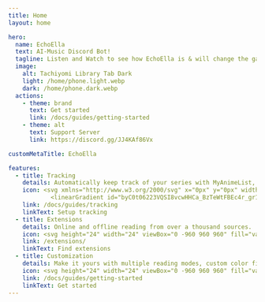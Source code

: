```yaml
---
title: Home
layout: home

hero:
  name: EchoElla
  text: AI-Music Discord Bot!
  tagline: Listen and Watch to see how EchoElla is & will change the game!
  image:
    alt: Tachiyomi Library Tab Dark
    light: /home/phone.light.webp
    dark: /home/phone.dark.webp
  actions:
    - theme: brand
      text: Get started
      link: /docs/guides/getting-started
    - theme: alt
      text: Support Server 
      link: https://discord.gg/JJ4KAf86Vx

customMetaTitle: EchoElla

features:
  - title: Tracking
    details: Automatically keep track of your series with MyAnimeList, AniList, Kitsu, and more.
    icon: <svg xmlns="http://www.w3.org/2000/svg" x="0px" y="0px" width="64" height="64" viewBox="0 0 64 64">
            <linearGradient id="byC0t06223VQSI8vcwHHCa_BzTeWtFBEc4r_gr1" x1="32" x2="32" y1="6" y2="58" gradientUnits="userSpaceOnUse"><stop offset="0" stop-color="#1a6dff"></stop><stop offset="1" stop-color="#c822ff"></stop></linearGradient><path fill="url(#byC0t06223VQSI8vcwHHCa_BzTeWtFBEc4r_gr1)" d="M40,58H25c-0.553,0-1-0.448-1-1s0.447-1,1-1h15c0.553,0,1,0.448,1,1S40.553,58,40,58z M47,53 H17c-0.553,0-1-0.448-1-1s0.447-1,1-1h30c0.553,0,1,0.448,1,1S47.553,53,47,53z M52,48H12c-0.553,0-1-0.448-1-1s0.447-1,1-1h40 c0.553,0,1,0.448,1,1S52.553,48,52,48z M54.914,43H9.086c-0.553,0-1-0.448-1-1s0.447-1,1-1h45.828c0.553,0,1,0.448,1,1 S55.467,43,54.914,43z M56.499,38H7.501c-0.553,0-1-0.448-1-1s0.447-1,1-1h48.998c0.553,0,1,0.448,1,1S57.052,38,56.499,38z M32,6 C18.026,6,6.592,17.081,6.022,30.917C5.976,32.052,6.893,33,8.029,33h47.941c1.136,0,2.054-0.948,2.007-2.083 C57.408,17.081,45.974,6,32,6z M32,8c12.898,0,23.448,10.229,23.975,23H8.025C8.552,18.229,19.102,8,32,8z"></path><linearGradient id="byC0t06223VQSI8vcwHHCb_BzTeWtFBEc4r_gr2" x1="32" x2="32" y1="10" y2="29" gradientUnits="userSpaceOnUse"><stop offset="0" stop-color="#6dc7ff"></stop><stop offset="1" stop-color="#e6abff"></stop></linearGradient><path fill="url(#byC0t06223VQSI8vcwHHCb_BzTeWtFBEc4r_gr2)" d="M10.202,29C11.663,18.191,20.865,10,32,10s20.338,8.191,21.798,19H10.202z"></path></svg>
    link: /docs/guides/tracking
    linkText: Setup tracking
  - title: Extensions
    details: Online and offline reading from over a thousand sources.
    icon: <svg height="24" width="24" viewBox="0 -960 960 960" fill="var(--vp-c-yellow-2)" xmlns="http://www.w3.org/2000/svg"><path d="M352-120H200q-33 0-56.5-23.5T120-200v-152q48 0 84-30.5t36-77.5q0-47-36-77.5T120-568v-152q0-33 23.5-56.5T200-800h160q0-42 29-71t71-29q42 0 71 29t29 71h160q33 0 56.5 23.5T800-720v160q42 0 71 29t29 71q0 42-29 71t-71 29v160q0 33-23.5 56.5T720-120H568q0-50-31.5-85T460-240q-45 0-76.5 35T352-120Zm-152-80h85q24-66 77-93t98-27q45 0 98 27t77 93h85v-240h80q8 0 14-6t6-14q0-8-6-14t-14-6h-80v-240H480v-80q0-8-6-14t-14-6q-8 0-14 6t-6 14v80H200v88q54 20 87 67t33 105q0 57-33 104t-87 68v88Zm310-310Z"/></svg>
    link: /extensions/
    linkText: Find extensions
  - title: Customization
    details: Make it yours with multiple reading modes, custom color filters, and many other settings.
    icon: <svg height="24" width="24" viewBox="0 -960 960 960" fill="var(--vp-c-indigo-2)" xmlns="http://www.w3.org/2000/svg"><path d="M440-120v-240h80v80h320v80H520v80h-80Zm-320-80v-80h240v80H120Zm160-160v-80H120v-80h160v-80h80v240h-80Zm160-80v-80h400v80H440Zm160-160v-240h80v80h160v80H680v80h-80Zm-480-80v-80h400v80H120Z"/></svg>
    link: /docs/guides/getting-started
    linkText: Get started
---
```

